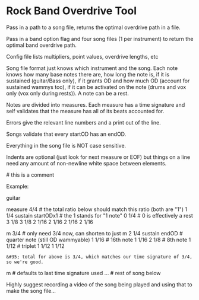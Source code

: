# Rock Band Overdrive Tool
Pass in a path to a song file, returns the optimal overdrive path in a file.

Pass in a band option flag and four song files (1 per instrument) to return the optimal band overdrive path.

Config file lists multipliers, point values, overdrive lengths, etc

Song file format just knows which instrument and the song. Each note knows how many base notes there are, how long the note is, if it is sustained (guitar/Bass only), if it grants OD and how much OD (account for sustained wammys too), if it can be activated on the note (drums and vox only (vox only during rests)). A note can be a rest.

Notes are divided into measures. Each measure has a time signature and self validates that the measure has all of its beats accounted for.

Errors give the relevant line numbers and a print out of the line.

Songs validate that every startOD has an endOD.

Everything in the song file is NOT case sensitive.

Indents are optional (just look for next measure or EOF) but things on a line need any amount of non-newline white space  between elements.

&#35; this is a comment

Example:

guitar

measure 4/4 &#35; the total ratio below should match this ratio (both are "1")
    1 1/4 sustain startODx1 &#35; the 1 stands for "1 note"
    0 1/4 &#35; 0 is effectively a rest
    3 1/8
    3 1/8
    2 1/16
    2 1/16
    2 1/16
    2 1/16

m 3/4 &#35; only need 3/4 now, can shorten to just m
    2 1/4 sustain endOD &#35; quarter note (still OD wammyable)
    1 1/16 &#35; 16th note
    1 1/16
    2 1/8 &#35; 8th note
    1 1/12 &#35; triplet
    1 1/12
    1 1/12

    &#35; total for above is 3/4, which matches our time signature of 3/4, so we're good.

m &#35; defaults to last time signature used
    ... &#35; rest of song below
    

Highly suggest recording a video of the song being played and using that to make the song file...
   

